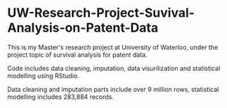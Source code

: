 # UW-Research-Project-Suvival-Analysis-on-Patent-Data
  This is my Master's research project at University of Waterloo, under the project topic of survival analysis for patent data.
  
  Code includes data cleaning, imputation, data visurilization and statistical modelling using RStudio. 
  
  Data cleaning and imputation parts include over 9 million rows, statistical modelling includes 283,884 records.
